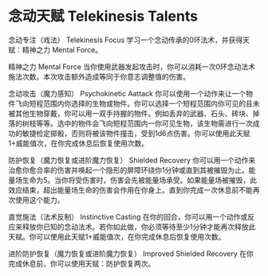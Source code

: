 # 念动天赋 Telekinesis Talents

念动专注（戏法） Telekinesis Focus
学习一个念动传承的0环法术，并获得天赋：精神之力 Mental Force。

精神之力 Mental Force
当你使用武器发起攻击时，你可以消耗一次0环念动法术施法次数。本次攻击额外造成等同于你意志调整值的伤害。

念动攻击（魔力感知） Psychokinetic Aattack
你可以使用一个动作来让一个物件飞向短程范围内你选择的生物或物件。你可以选择一个短程范围内你可见的且未被其他生物穿戴，你可以用一双手持握的物件。例如丢弃的武器、石头、砖块、掉落的树枝等等。选中的物件会飞向短程范围内一你可见生物，该生物需进行一次成功的敏捷检定掷骰，否则将被该物件撞击，受到1d6点伤害。你可以使用此天赋1+威能值次，在你完成休息后恢复使用次数。

防护恢复（魔力恢复或进阶魔力恢复） Shielded Recovery
你可以用一个动作来治愈你愈合率的伤害并唤起一个隐形的屏障环绕你1分钟或直到其被摧毁为止。能量场生命为5。当你将受伤害时，伤害会先被能量场承受。如果能量场被摧毁，此效应结束，超出能量场生命的伤害会作用在你身上。直到你完成一次休息前不能再次使用这个能力。

直觉施法（法术反制） Instinctive Casting
在你的回合，你可以用一个动作或反应来释放你已知的念动法术。若你如此做，你必须等待至少1分钟才能再次释放此天赋。你可以使用此天赋1+威能值次，在你完成休息后恢复使用次数。

进阶防护恢复（魔力恢复或进阶魔力恢复） Improved Shielded Recovery
在你完成休息前，你可以使用天赋：防护恢复两次。

 
